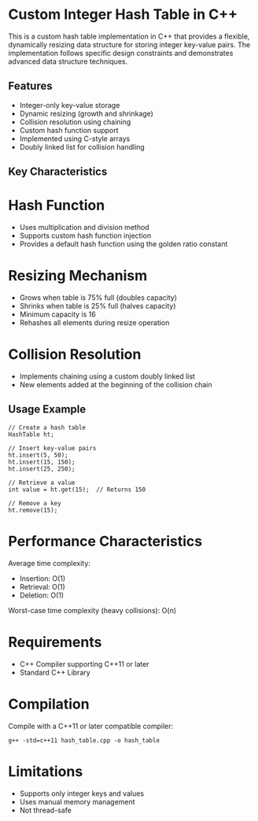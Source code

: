 # Custom Integer Hash Table in C++
This is a custom hash table implementation in C++ that provides a flexible, dynamically resizing data structure for storing integer key-value pairs. The implementation follows specific design constraints and demonstrates advanced data structure techniques.
## Features
  * Integer-only key-value storage
  * Dynamic resizing (growth and shrinkage)
  * Collision resolution using chaining
  * Custom hash function support
  * Implemented using C-style arrays
  * Doubly linked list for collision handling

## Key Characteristics
# Hash Function
   * Uses multiplication and division method
   * Supports custom hash function injection
   * Provides a default hash function using the golden ratio constant

# Resizing Mechanism

* Grows when table is 75% full (doubles capacity)
* Shrinks when table is 25% full (halves capacity)
* Minimum capacity is 16
* Rehashes all elements during resize operation
# Collision Resolution
  * Implements chaining using a custom doubly linked list
  * New elements added at the beginning of the collision chain

## Usage Example
```
// Create a hash table
HashTable ht;

// Insert key-value pairs
ht.insert(5, 50);
ht.insert(15, 150);
ht.insert(25, 250);

// Retrieve a value
int value = ht.get(15);  // Returns 150

// Remove a key
ht.remove(15);
```
# Performance Characteristics

Average time complexity:

* Insertion: O(1)
* Retrieval: O(1)
* Deletion: O(1)


Worst-case time complexity (heavy collisions): O(n)

# Requirements

  * C++ Compiler supporting C++11 or later
  * Standard C++ Library

# Compilation
Compile with a C++11 or later compatible compiler:
```
g++ -std=c++11 hash_table.cpp -o hash_table
```
# Limitations

* Supports only integer keys and values
* Uses manual memory management
* Not thread-safe

